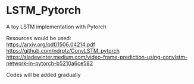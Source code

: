 # LSTM_Pytorch
A toy LSTM implementation with Pytorch

Resources would be used:              
https://arxiv.org/pdf/1506.04214.pdf   
https://github.com/ndrplz/ConvLSTM_pytorch   
https://sladewinter.medium.com/video-frame-prediction-using-convlstm-network-in-pytorch-b5210a6ce582

Codes will be added gradually
